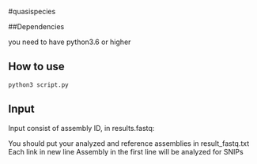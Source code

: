 #quasispecies

##Dependencies

you need to have python3.6 or higher

## How to use
```
python3 script.py
```
## Input  
Input consist of assembly ID, in results.fastq:

You should put your analyzed and reference assemblies in result_fastq.txt
Each link in new line
Assembly in the first line will be analyzed for SNIPs
